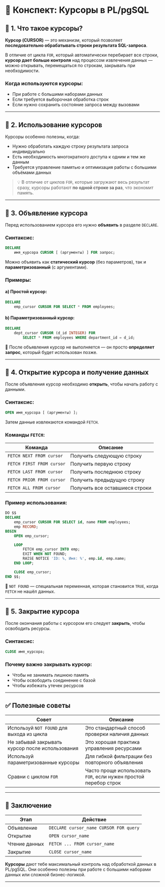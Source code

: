 # 📌 Конспект: Курсоры в PL/pgSQL

## 🔹 1. Что такое курсоры?

**Курсор (CURSOR)** — это механизм, который позволяет **последовательно обрабатывать строки результата SQL-запроса**.

В отличие от цикла `FOR`, который автоматически перебирает все строки, **курсор дает больше контроля** над процессом извлечения данных — можно открывать, перемещаться по строкам, закрывать при необходимости.

### Когда используются курсоры:
- При работе с большими наборами данных
- Если требуется выборочная обработка строк
- Если нужно сохранить состояние запроса между вызовами

---

## 🔹 2. Использование курсоров

Курсоры особенно полезны, когда:
- Нужно обработать каждую строку результата запроса индивидуально
- Есть необходимость многократного доступа к одним и тем же данным
- Требуется управление памятью и оптимизация работы с большими объёмами данных

> 💡 В отличие от циклов `FOR`, которые загружают весь результат сразу, курсоры работают **по одной строке за раз**, что экономит память.

---

## 🔹 3. Объявление курсора

Перед использованием курсора его нужно **объявить** в разделе `DECLARE`.

### Синтаксис:
```sql
DECLARE
    имя_курсора CURSOR [ (аргументы) ] FOR запрос;
```

Можно объявить как **статический курсор** (без параметров), так и **параметризованный** (с аргументами).

### Примеры:

#### a) Простой курсор:
```sql
DECLARE
    emp_cursor CURSOR FOR SELECT * FROM employees;
```

#### b) Параметризованный курсор:
```sql
DECLARE
    dept_cursor CURSOR (d_id INTEGER) FOR
        SELECT * FROM employees WHERE department_id = d_id;
```

📌 После объявления курсор не выполняется — он просто **определяет запрос**, который будет использован позже.

---

## 🔹 4. Открытие курсора и получение данных

После объявления курсор необходимо **открыть**, чтобы начать работу с данными.

### Синтаксис:
```sql
OPEN имя_курсора [ (аргументы) ];
```

Затем данные извлекаются командой `FETCH`.

### Команды `FETCH`:
| Команда                   | Описание                       |
| ------------------------- | ------------------------------ |
| `FETCH NEXT FROM cursor`  | Получить следующую строку      |
| `FETCH FIRST FROM cursor` | Получить первую строку         |
| `FETCH LAST FROM cursor`  | Получить последнюю строку      |
| `FETCH PRIOR FROM cursor` | Получить предыдущую строку     |
| `FETCH ALL FROM cursor`   | Получить все оставшиеся строки |

### Пример использования:
```sql
DO $$
DECLARE
    emp_cursor CURSOR FOR SELECT id, name FROM employees;
    emp RECORD;
BEGIN
    OPEN emp_cursor;

    LOOP
        FETCH emp_cursor INTO emp;
        EXIT WHEN NOT FOUND;
        RAISE NOTICE 'ID: %, Имя: %', emp.id, emp.name;
    END LOOP;

    CLOSE emp_cursor;
END $$;
```

📌 `NOT FOUND` — специальная переменная, которая становится `TRUE`, когда `FETCH` не нашёл данных.

---

## 🔹 5. Закрытие курсора

После окончания работы с курсором его следует **закрыть**, чтобы освободить ресурсы.

### Синтаксис:
```sql
CLOSE имя_курсора;
```

### Почему важно закрывать курсор:
- Чтобы не занимать лишнюю память
- Чтобы освободить соединение с базой
- Чтобы избежать утечек ресурсов

---

## ✅ Полезные советы

| Совет | Описание |
|-------|----------|
| Используй `NOT FOUND` для выхода из цикла | Это стандартный способ проверки наличия данных |
| Не забывай закрывать курсор после использования | Это хорошая практика управления ресурсами |
| Используй параметризованные курсоры | Для гибкой фильтрации без повторного объявления |
| Сравни с циклом `FOR` | Часто проще использовать `FOR`, если нужен простой перебор строк |

---

## 🧩 Заключение

| Этап | Действие |
|------|----------|
| Объявление | `DECLARE cursor_name CURSOR FOR query` |
| Открытие | `OPEN cursor_name` |
| Чтение данных | `FETCH ... FROM cursor_name` |
| Закрытие | `CLOSE cursor_name` |

**Курсоры** дают тебе максимальный контроль над обработкой данных в PL/pgSQL. Они особенно полезны при работе с большими наборами данных или сложной бизнес-логикой.

---
